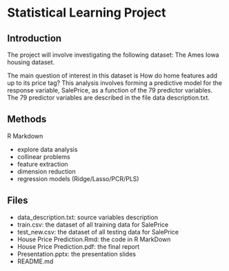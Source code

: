 # Statistical Learning Project
## Introduction
The project will involve investigating the following dataset:
The Ames Iowa housing dataset.

  The main question of interest in this dataset is How do home features add up to its price tag? This analysis involves forming a predictive model for the response variable, SalePrice, as a function of the 79 predictor variables. The 79 predictor variables are described in the file data description.txt.
 
## Methods
R Markdown
- explore data analysis
- collinear problems
- feature extraction
- dimension reduction
- regression models (Ridge/Lasso/PCR/PLS)


## Files
- data_description.txt: source variables description
- train.csv: the dataset of all training data for SalePrice
- test_new.csv: the dataset of all testing data for SalePrice
- House Price Prediction.Rmd: the code in R MarkDown
- House Price Prediction.pdf: the final report
- Presentation.pptx: the presentation slides
- README.md
